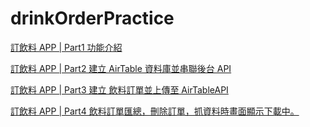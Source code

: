 # drinkOrderPractice
[訂飲料 APP | Part1 功能介紹](https://medium.com/%E5%BD%BC%E5%BE%97%E6%BD%98%E7%9A%84-swift-ios-app-%E9%96%8B%E7%99%BC%E6%95%99%E5%AE%A4/39-%E8%A8%82%E9%A3%B2%E6%96%99-app-part1-%E5%8A%9F%E8%83%BD%E4%BB%8B%E7%B4%B9-362c075c36a1)

[訂飲料 APP | Part2 建立 AirTable 資料庫並串聯後台 API](https://medium.com/%E5%BD%BC%E5%BE%97%E6%BD%98%E7%9A%84-swift-ios-app-%E9%96%8B%E7%99%BC%E6%95%99%E5%AE%A4/40-%E8%A8%82%E9%A3%B2%E6%96%99-app-part2-%E5%BB%BA%E7%AB%8B-airtable-%E8%B3%87%E6%96%99%E5%BA%AB%E4%B8%A6%E4%B8%B2%E8%81%AF%E5%BE%8C%E5%8F%B0-api-a959ebc33119)

[訂飲料 APP | Part3 建立 飲料訂單並上傳至 AirTableAPI](https://medium.com/%E5%BD%BC%E5%BE%97%E6%BD%98%E7%9A%84-swift-ios-app-%E9%96%8B%E7%99%BC%E6%95%99%E5%AE%A4/41-%E8%A8%82%E9%A3%B2%E6%96%99-app-part3-%E5%BB%BA%E7%AB%8B-%E9%A3%B2%E6%96%99%E8%A8%82%E5%96%AE%E4%B8%A6%E4%B8%8A%E5%82%B3%E8%87%B3-airtableapi-9563b346a9f3)

[訂飲料 APP | Part4 飲料訂單匯總，刪除訂單，抓資料時畫面顯示下載中。](https://medium.com/%E5%BD%BC%E5%BE%97%E6%BD%98%E7%9A%84-swift-ios-app-%E9%96%8B%E7%99%BC%E6%95%99%E5%AE%A4/42-%E8%A8%82%E9%A3%B2%E6%96%99-app-%E6%9C%80%E7%B5%82-part-%E9%A3%B2%E6%96%99%E8%A8%82%E5%96%AE%E5%8C%AF%E7%B8%BD-%E5%88%AA%E9%99%A4%E8%A8%82%E5%96%AE-%E6%8A%93%E8%B3%87%E6%96%99%E6%99%82%E7%95%AB%E9%9D%A2%E9%A1%AF%E7%A4%BA%E4%B8%8B%E8%BC%89%E4%B8%AD-7837be9161)
